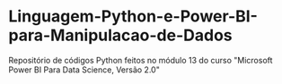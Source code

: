 # Linguagem-Python-e-Power-BI-para-Manipulacao-de-Dados
Repositório de códigos Python feitos no módulo 13 do curso "Microsoft Power BI Para Data Science, Versão 2.0"
